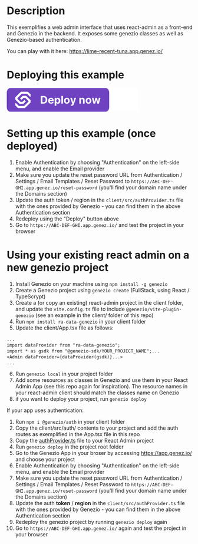 # Description

This exemplifies a web admin interface that uses react-admin as a front-end and Genezio in the backend. It exposes some genezio classes as well as Genezio-based authentication.

You can play with it here: https://lime-recent-tuna.app.genez.io/

# Deploying this example

[![Deploy to Genezio](https://raw.githubusercontent.com/Genez-io/graphics/main/svg/deploy-button.svg)](https://app.genez.io/start/deploy?repository=https://github.com/Genez-io/react-admin-genezio&base_path=example)

# Setting up this example (once deployed)

1. Enable Authentication by choosing "Authentication" on the left-side menu, and enable the Email provider
2. Make sure you update the reset password URL from Authentication / Settings / Email Templates / Reset Password to `https://ABC-DEF-GHI.app.genez.io/reset-password` (you'll find your domain name under the Domains section)
3. Update the auth token / region in the `client/src/authProvider.ts` file with the ones provided by Genezio - you can find them in the above Authentication section
4. Redeploy using the "Deploy" button above
5. Go to `https://ABC-DEF-GHI.app.genez.io/` and test the project in your browser

# Using your existing react admin on a new genezio project

1. Install Genezio on your machine using `npm install -g genezio`
2. Create a Genezio project using `genezio create` (FullStack, using React / TypeScrypt) 
3. Create a (or copy an existing) react-admin project in the client folder, and update the `vite.config.ts` file to include `@genezio/vite-plugin-genezio` (see an example in the client/ folder of this repo)
4. Run `npm install ra-data-genezio` in your client folder
5. Update the client/App.tsx file as follows:
```
...
import dataProvider from "ra-data-genezio";
import * as gsdk from "@genezio-sdk/YOUR_PROJECT_NAME";...
<Admin dataProvider={dataProvider(gsdk)}...>
...
```
6. Run `genezio local` in your project folder
7. Add some resources as classes in Genezio and use them in your React Admin App (see this repo again for inspiration). The resource names in your react-admin client should match the classes name on Genezio
8. if you want to deploy your project, run `genezio deploy`

If your app uses authentication:

1. Run `npm i @genezio/auth` in your client folder
2. Copy the client/src/auth/ contents to your project and add the auth routes as exemplified in the App.tsx file in this repo
3. Copy the [authProvider.ts](https://github.com/Genez-io/react-admin-genezio/blob/main/example/client/src/authProvider.ts) file to your React Admin project
4. Run `genezio deploy` in the project root folder
5. Go to the Genezio App in your broser by accessing https://app.genez.io/ and choose your project
6. Enable Authentication by choosing "Authentication" on the left-side menu, and enable the Email provider
7. Make sure you update the reset password URL from Authentication / Settings / Email Templates / Reset Password to `https://ABC-DEF-GHI.app.genez.io/reset-password` (you'll find your domain name under the Domains section)
8. Update the auth **token** / **region** in the `client/src/authProvider.ts` file with the ones provided by Genezio - you can find them in the above Authentication section
9. Redeploy the genezio project by running `genezio deploy` again
10. Go to `https://ABC-DEF-GHI.app.genez.io/` again and test the project in your browser

